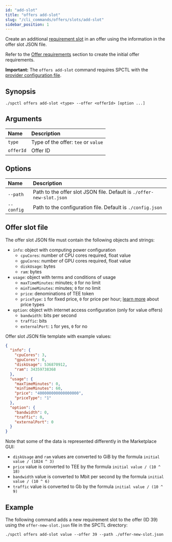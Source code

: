 ```yaml
---
id: "add-slot"
title: "offers add-slot"
slug: "/cli_commands/offers/slots/add-slot"
sidebar_position: 1
---
```


Create an additional [requirement slot](/developers/fundamentals/slots#requirements) in an offer using the information in the offer slot JSON file.

Refer to the [Offer requirements](/developers/cli_guides/providers_offers#offer-requirements) section to create the initial offer requirements.

**Important:** The `offers add-slot` command requires SPCTL with the [provider configuration file](/developers/cli_guides/configure#for-offer-providers).

## Synopsis

```
./spctl offers add-slot <type> --offer <offerId> [option ...]
```

## Arguments

| **Name** | **Description**                 |
|:---------|:--------------------------------|
| `type`   | Type of the offer: `tee` or `value` |
| `offerId`  |Offer ID  |

## Options

| **Name** |**Description**                |
|:--------------------|:-------------------------------|
| `--path`            |Path to the offer slot JSON file. Default is `./offer-new-slot.json`  |
| `--config`          |Path to the configuration file. Default is `./config.json` |

## Offer slot file

The offer slot JSON file must contain the following objects and strings:

- `info`: object with computing power configuration
  + `cpuCores`: number of CPU cores required, float value
  + `gpuCores`: number of GPU cores required, float value
  + `diskUsage`: bytes
  + `ram`: bytes
- `usage`: object with terms and conditions of usage
  + `maxTimeMinutes`: minutes; `0` for no limit
  + `minTimeMinutes`: minutes; `0` for no limit
  + `price`: denominations of TEE token
  + `priceType`: `1` for fixed price, `0` for price per hour; [learn more](/developers/fundamentals/orders#cost-and-pricing) about price types
- `option`: object with internet access configuration (only for value offers)
  + `bandwidth`: bits per second
  + `traffic`: bits
  + `externalPort`: `1` for yes, `0` for no

Offer slot JSON file template with example values:

```json title="offer-new-slot.json"
{
  "info": {
    "cpuCores": 3,
    "gpuCores": 0,
    "diskUsage": 536870912,
    "ram": 34359738368
  },
  "usage": {
    "maxTimeMinutes": 0,
    "minTimeMinutes": 60,
    "price": "400000000000000000",
    "priceType": "1" 
  },
  "option": {
    "bandwidth": 0,
    "traffic": 0,
    "externalPort": 0
  }
}
```

Note that some of the data is represented differently in the Marketplace GUI:
- `diskUsage` and `ram` values are converted to GiB by the formula `initial value / (1024 ^ 3)`
- `price` value is converted to TEE by the formula `initial value / (10 ^ 18)`
- `bandwidth` value is converted to Mbit per second by the formula `initial value / (10 ^ 6)`
- `traffic` value is converted to Gb by the formula `initial value / (10 ^ 9)`

## Example

The following command adds a new requirement slot to the offer (ID 39) using the `offer-new-slot.json` file in the SPCTL directory:

```
./spctl offers add-slot value --offer 39 --path ./offer-new-slot.json
```